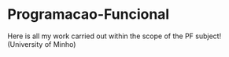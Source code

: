 # Programacao-Funcional
Here is all my work carried out within the scope of the PF subject! (University of Minho)
